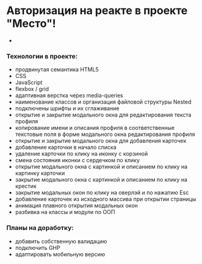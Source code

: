 # Авторизация на реакте в проекте "Место"! 

-
### Технологии в проекте:  
* продвинутая семантика HTML5
* CSS
* JavaScript
* flexbox / grid
* адаптивная верстка через media-queries
* наименование классов и организация файловой структуры Nested
* подключены шрифты и их сглаживание
* открытие и закрытие модального окна для редактирования текста профиля
* копирование имени и описания профиля в соответственные текстовые поля в форме модального окна редактирования профиля
* открытие и закрытие модального окна для добавления карточек
* добавление карточки в начало списка
* удаление карточки по клику на иконку с корзиной
* смена состояния иконки с сердечком по клику
* открытие модального окна с картинкой и описанием по клику на картинку карточки
* закрытие модального окна с картинкой и описанием по клику на крестик
* закрытие модальных окон по клику на оверлэй и по нажатию Esc
* добавление карточек из исходного массива при открытии страницы
* анимация плавного открытия модальных окон
* разбивка на классы и модули по ООП

### Планы на доработку:
* добавить собственную валидацию
* подключить GHP 
* адаптировать мобильную версию 